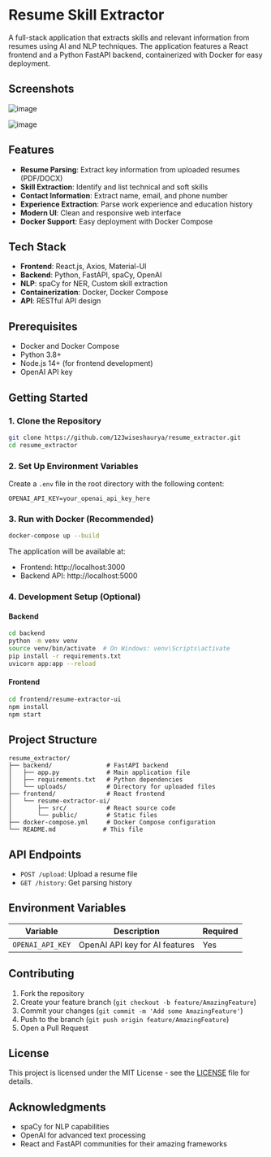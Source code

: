 # Resume Skill Extractor

A full-stack application that extracts skills and relevant information from resumes using AI and NLP techniques. The application features a React frontend and a Python FastAPI backend, containerized with Docker for easy deployment.

## Screenshots
![image](https://github.com/user-attachments/assets/148da02d-4938-4627-a3b7-9ad8cd8acabe)

![image](https://github.com/user-attachments/assets/117d9116-1ab6-4cdb-9368-00d54a2de6d9)


## Features

- **Resume Parsing**: Extract key information from uploaded resumes (PDF/DOCX)
- **Skill Extraction**: Identify and list technical and soft skills
- **Contact Information**: Extract name, email, and phone number
- **Experience Extraction**: Parse work experience and education history
- **Modern UI**: Clean and responsive web interface
- **Docker Support**: Easy deployment with Docker Compose

## Tech Stack

- **Frontend**: React.js, Axios, Material-UI
- **Backend**: Python, FastAPI, spaCy, OpenAI
- **NLP**: spaCy for NER, Custom skill extraction
- **Containerization**: Docker, Docker Compose
- **API**: RESTful API design

## Prerequisites

- Docker and Docker Compose
- Python 3.8+
- Node.js 14+ (for frontend development)
- OpenAI API key

## Getting Started

### 1. Clone the Repository

```bash
git clone https://github.com/123wiseshaurya/resume_extractor.git
cd resume_extractor
```

### 2. Set Up Environment Variables

Create a `.env` file in the root directory with the following content:

```env
OPENAI_API_KEY=your_openai_api_key_here
```

### 3. Run with Docker (Recommended)

```bash
docker-compose up --build
```

The application will be available at:
- Frontend: http://localhost:3000
- Backend API: http://localhost:5000

### 4. Development Setup (Optional)

#### Backend

```bash
cd backend
python -m venv venv
source venv/bin/activate  # On Windows: venv\Scripts\activate
pip install -r requirements.txt
uvicorn app:app --reload
```

#### Frontend

```bash
cd frontend/resume-extractor-ui
npm install
npm start
```

## Project Structure

```
resume_extractor/
├── backend/               # FastAPI backend
│   ├── app.py             # Main application file
│   ├── requirements.txt   # Python dependencies
│   └── uploads/           # Directory for uploaded files
├── frontend/              # React frontend
│   └── resume-extractor-ui/
│       ├── src/           # React source code
│       └── public/        # Static files
├── docker-compose.yml     # Docker Compose configuration
└── README.md             # This file
```

## API Endpoints

- `POST /upload`: Upload a resume file
- `GET /history`: Get parsing history

## Environment Variables

| Variable          | Description                     | Required |
|-------------------|---------------------------------|----------|
| `OPENAI_API_KEY`  | OpenAI API key for AI features  | Yes      |

## Contributing

1. Fork the repository
2. Create your feature branch (`git checkout -b feature/AmazingFeature`)
3. Commit your changes (`git commit -m 'Add some AmazingFeature'`)
4. Push to the branch (`git push origin feature/AmazingFeature`)
5. Open a Pull Request

## License

This project is licensed under the MIT License - see the [LICENSE](LICENSE) file for details.

## Acknowledgments

- spaCy for NLP capabilities
- OpenAI for advanced text processing
- React and FastAPI communities for their amazing frameworks
